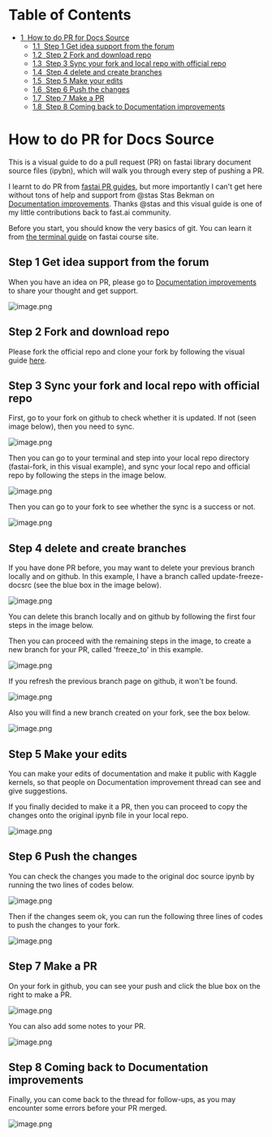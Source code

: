 
<h1>Table of Contents<span class="tocSkip"></span></h1>
<div class="toc"><ul class="toc-item"><li><span><a href="#How-to-do-PR-for-Docs-Source" data-toc-modified-id="How-to-do-PR-for-Docs-Source-1"><span class="toc-item-num">1&nbsp;&nbsp;</span>How to do PR for Docs Source</a></span><ul class="toc-item"><li><span><a href="#Step-1-Get-idea-support-from-the-forum" data-toc-modified-id="Step-1-Get-idea-support-from-the-forum-1.1"><span class="toc-item-num">1.1&nbsp;&nbsp;</span>Step 1 Get idea support from the forum</a></span></li><li><span><a href="#Step-2-Fork-and-download-repo" data-toc-modified-id="Step-2-Fork-and-download-repo-1.2"><span class="toc-item-num">1.2&nbsp;&nbsp;</span>Step 2 Fork and download repo</a></span></li><li><span><a href="#Step-3-Sync-your-fork-and-local-repo-with-official-repo" data-toc-modified-id="Step-3-Sync-your-fork-and-local-repo-with-official-repo-1.3"><span class="toc-item-num">1.3&nbsp;&nbsp;</span>Step 3 Sync your fork and local repo with official repo</a></span></li><li><span><a href="#Step-4-delete-and-create-branches" data-toc-modified-id="Step-4-delete-and-create-branches-1.4"><span class="toc-item-num">1.4&nbsp;&nbsp;</span>Step 4 delete and create branches</a></span></li><li><span><a href="#Step-5-Make-your-edits" data-toc-modified-id="Step-5-Make-your-edits-1.5"><span class="toc-item-num">1.5&nbsp;&nbsp;</span>Step 5 Make your edits</a></span></li><li><span><a href="#Step-6-Push-the-changes" data-toc-modified-id="Step-6-Push-the-changes-1.6"><span class="toc-item-num">1.6&nbsp;&nbsp;</span>Step 6 Push the changes</a></span></li><li><span><a href="#Step-7-Make-a-PR" data-toc-modified-id="Step-7-Make-a-PR-1.7"><span class="toc-item-num">1.7&nbsp;&nbsp;</span>Step 7 Make a PR</a></span></li><li><span><a href="#Step-8-Coming-back-to-Documentation-improvements" data-toc-modified-id="Step-8-Coming-back-to-Documentation-improvements-1.8"><span class="toc-item-num">1.8&nbsp;&nbsp;</span>Step 8 Coming back to Documentation improvements</a></span></li></ul></li></ul></div>

# How to do PR for Docs Source

This is a visual guide to do a pull request (PR) on fastai library document source files (ipybn), which will walk you through every step of pushing a PR. 

I learnt to do PR from [fastai PR guides](https://github.com/fastai/fastai/blob/49fa956b2370a0711e85795a10ba2536aaf7a2db/docs/gen_doc_main.md), but more importantly I can't get here without tons of help and support from @stas Stas Bekman on [Documentation improvements](https://github.com/fastai/fastai/blob/49fa956b2370a0711e85795a10ba2536aaf7a2db/docs/gen_doc_main.md). Thanks @stas and this visual guide is one of my little contributions back to fast.ai community.

Before you start, you should know the very basics of git. You can learn it from [the terminal guide](https://course.fast.ai/terminal_tutorial.html) on fastai course site.

## Step 1 Get idea support from the forum

When you have an idea on PR, please go to [Documentation improvements](https://forums.fast.ai/t/documentation-improvements/32550) to share your thought and get support.

![image.png](PRimages/PR01.png)

## Step 2 Fork and download repo

Please fork the official repo and clone your fork by following the visual guide [here](https://course.fast.ai/terminal_tutorial.html#cloning-fastai-repository-download-the-fastai-files).

## Step 3 Sync your fork and local repo with official repo

First, go to your fork on github to check whether it is updated. If not (seen image below), then you need to sync.

![image.png](PRimages/PR02.png)

Then you can go to your terminal and step into your local repo directory (fastai-fork, in this visual example), and sync your local repo and official repo by following the steps in the image below.

![image.png](PRimages/PR03.png)

Then you can go to your fork to see whether the sync is a success or not.

![image.png](PRimages/PR03.5.png)

## Step 4 delete and create branches

If you have done PR before, you may want to delete your previous branch locally and on github. In this example, I have a branch called update-freeze-docsrc (see the blue box in the image below).

![image.png](PRimages/PR04.png)

You can delete this branch locally and on github by following the first four steps in the image below.     

Then you can proceed with the remaining steps in the image, to create a new branch for your PR, called 'freeze_to' in this example.

![image.png](PRimages/PR06.png)

If you refresh the previous branch page on github, it won't be found.

![image.png](PRimages/PR05.png)

Also you will find a new branch created on your fork, see the box below.

![image.png](PRimages/PR07.png)

## Step 5 Make your edits

You can make your edits of documentation and make it public with Kaggle kernels, so that people on Documentation improvement thread can see and give suggestions.

If you finally decided to make it a PR, then you can proceed to copy the changes onto the original ipynb file in your local repo.

![image.png](PRimages/PR08.png)

## Step 6 Push the changes

You can check the changes you made to the original doc source ipynb by running the two lines of codes below.

![image.png](PRimages/PR09.png)

Then if the changes seem ok, you can run the following three lines of codes to push the changes to your fork.

![image.png](PRimages/PR10.png)

## Step 7 Make a PR

On your fork in github, you can see your push and click the blue box on the right to make a PR.

![image.png](PRimages/PR11.png)

You can also add some notes to your PR.

![image.png](PRimages/PR12.png)

## Step 8 Coming back to Documentation improvements

Finally, you can come back to the thread for follow-ups, as you may encounter some errors before your PR merged.

![image.png](PRimages/PR13.png)
